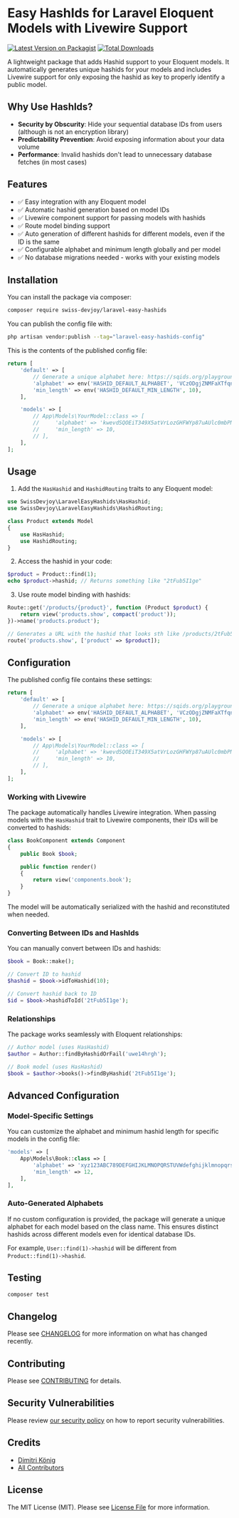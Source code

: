 # Easy HashIds for Laravel Eloquent Models with Livewire Support

[![Latest Version on Packagist](https://img.shields.io/packagist/v/swiss-devjoy/laravel-easy-hashids.svg?style=flat-square)](https://packagist.org/packages/swiss-devjoy/laravel-easy-hashids)
[![Total Downloads](https://img.shields.io/packagist/dt/swiss-devjoy/laravel-easy-hashids.svg?style=flat-square)](https://packagist.org/packages/swiss-devjoy/laravel-easy-hashids)

A lightweight package that adds Hashid support to your Eloquent models. It automatically generates unique hashids for your models and includes Livewire support for only exposing the hashid as key to properly identify a public model.

## Why Use HashIds?

- **Security by Obscurity**: Hide your sequential database IDs from users (although is not an encryption library)
- **Predictability Prevention**: Avoid exposing information about your data volume
- **Performance**: Invalid hashids don't lead to unnecessary database fetches (in most cases)

## Features

- ✅ Easy integration with any Eloquent model
- ✅ Automatic hashid generation based on model IDs
- ✅ Livewire component support for passing models with hashids
- ✅ Route model binding support
- ✅ Auto generation of different hashids for different models, even if the ID is the same
- ✅ Configurable alphabet and minimum length globally and per model
- ✅ No database migrations needed - works with your existing models

## Installation

You can install the package via composer:

```bash
composer require swiss-devjoy/laravel-easy-hashids
```

You can publish the config file with:

```bash
php artisan vendor:publish --tag="laravel-easy-hashids-config"
```

This is the contents of the published config file:

```php
return [
    'default' => [
        // Generate a unique alphabet here: https://sqids.org/playground
        'alphabet' => env('HASHID_DEFAULT_ALPHABET', 'VCzODgjZNMFaXTfqnhLp84EtHlk7RmiWrScBoPIwK2QGxs1ed35UJ6yAYb0v9u'),
        'min_length' => env('HASHID_DEFAULT_MIN_LENGTH', 10),
    ],

    'models' => [
        // App\Models\YourModel::class => [
        //     'alphabet' => 'kwevdSQOEiT349X5atVrLozGHFWYp87uAUlc0mbPNIJKf1qMshCyg2BD6ZxnjR',
        //     'min_length' => 10,
        // ],
    ],
];
```

## Usage

1. Add the `HasHashid` and `HashidRouting` traits to any Eloquent model:

```php
use SwissDevjoy\LaravelEasyHashids\HasHashid;
use SwissDevjoy\LaravelEasyHashids\HashidRouting;

class Product extends Model
{
    use HasHashid;
    use HashidRouting;
}
```

2. Access the hashid in your code:

```php
$product = Product::find(1);
echo $product->hashid; // Returns something like "2tFub5I1ge"
```

3. Use route model binding with hashids:

```php
Route::get('/products/{product}', function (Product $product) {
    return view('products.show', compact('product'));
})->name('products.product');

// Generates a URL with the hashid that looks sth like /products/2tFub5I1ge
route('products.show', ['product' => $product]);
```

## Configuration

The published config file contains these settings:

```php
return [
    'default' => [
        // Generate a unique alphabet here: https://sqids.org/playground
        'alphabet' => env('HASHID_DEFAULT_ALPHABET', 'VCzODgjZNMFaXTfqnhLp84EtHlk7RmiWrScBoPIwK2QGxs1ed35UJ6yAYb0v9u'),
        'min_length' => env('HASHID_DEFAULT_MIN_LENGTH', 10),
    ],

    'models' => [
        // App\Models\YourModel::class => [
        //     'alphabet' => 'kwevdSQOEiT349X5atVrLozGHFWYp87uAUlc0mbPNIJKf1qMshCyg2BD6ZxnjR',
        //     'min_length' => 10,
        // ],
    ],
];
```

### Working with Livewire

The package automatically handles Livewire integration. When passing models with the `HasHashid` trait to Livewire components, their IDs will be converted to hashids:

```php
class BookComponent extends Component
{
    public Book $book;

    public function render()
    {
        return view('components.book');
    }
}
```

The model will be automatically serialized with the hashid and reconstituted when needed.

### Converting Between IDs and HashIds

You can manually convert between IDs and hashids:

```php
$book = Book::make();

// Convert ID to hashid
$hashid = $book->idToHashid(10);

// Convert hashid back to ID
$id = $book->hashidToId('2tFub5I1ge');
```

### Relationships

The package works seamlessly with Eloquent relationships:

```php
// Author model (uses HasHashid)
$author = Author::findByHashidOrFail('uwe14hrgh');

// Book model (uses HasHashid)
$book = $author->books()->findByHashid('2tFub5I1ge');
```

## Advanced Configuration

### Model-Specific Settings

You can customize the alphabet and minimum hashid length for specific models in the config file:

```php
'models' => [
    App\Models\Book::class => [
        'alphabet' => 'xyz123ABC789DEFGHIJKLMNOPQRSTUVWdefghijklmnopqrstuvwab456XYZ',
        'min_length' => 12,
    ],
],
```

### Auto-Generated Alphabets

If no custom configuration is provided, the package will generate a unique alphabet for each model based on the class name. This ensures distinct hashids across different models even for identical database IDs.

For example, `User::find(1)->hashid` will be different from `Product::find(1)->hashid`.

## Testing

```bash
composer test
```

## Changelog

Please see [CHANGELOG](CHANGELOG.md) for more information on what has changed recently.

## Contributing

Please see [CONTRIBUTING](CONTRIBUTING.md) for details.

## Security Vulnerabilities

Please review [our security policy](../../security/policy) on how to report security vulnerabilities.

## Credits

- [Dimitri König](https://github.com/dimitri-koenig)
- [All Contributors](../../contributors)

## License

The MIT License (MIT). Please see [License File](LICENSE.md) for more information.
